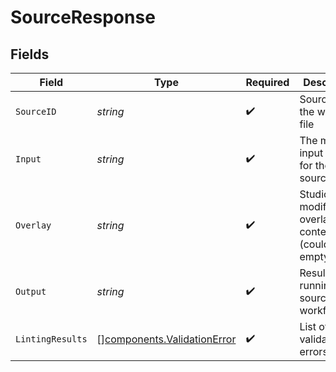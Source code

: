 # SourceResponse


## Fields

| Field                                                                      | Type                                                                       | Required                                                                   | Description                                                                |
| -------------------------------------------------------------------------- | -------------------------------------------------------------------------- | -------------------------------------------------------------------------- | -------------------------------------------------------------------------- |
| `SourceID`                                                                 | *string*                                                                   | :heavy_check_mark:                                                         | Source ID in the workflow file                                             |
| `Input`                                                                    | *string*                                                                   | :heavy_check_mark:                                                         | The merged input specs for the source                                      |
| `Overlay`                                                                  | *string*                                                                   | :heavy_check_mark:                                                         | Studio modifications overlay contents (could be empty string)              |
| `Output`                                                                   | *string*                                                                   | :heavy_check_mark:                                                         | Result of running the source in the workflow                               |
| `LintingResults`                                                           | [][components.ValidationError](../../models/components/validationerror.md) | :heavy_check_mark:                                                         | List of validation errors                                                  |